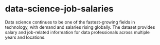 # data-science-job-salaries
Data science continues to be one of the fastest-growing fields in technology, with demand and salaries rising globally. The dataset provides salary and job-related information for data professionals across multiple years and locations.
